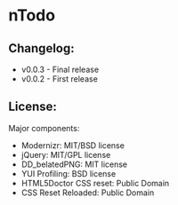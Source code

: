 #  nTodo

## Changelog:

* v0.0.3 - Final release
* v0.0.2 - First release


## License:

Major components:

* Modernizr: MIT/BSD license
* jQuery: MIT/GPL license
* DD_belatedPNG: MIT license
* YUI Profiling: BSD license
* HTML5Doctor CSS reset: Public Domain
* CSS Reset Reloaded: Public Domain